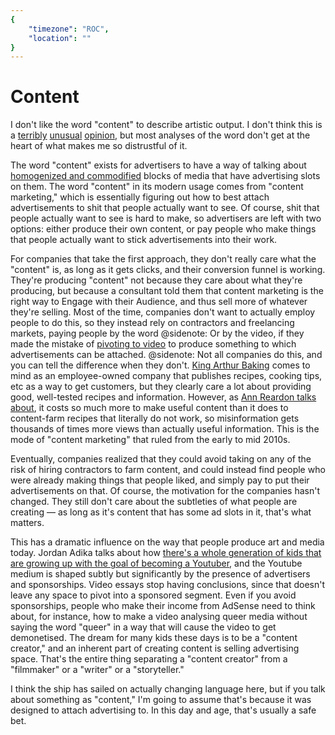 ```yaml
---
{
	"timezone": "ROC",
	"location": ""
}
---
```

# Content

I don't like the word "content" to describe artistic output. I don't think this is a [terribly](https://magculture.com/the-trouble-with-content/) [unusual](https://www.adambowie.com/blog/2009/10/content/) [opinion](https://web.archive.org/web/20110510062259/http://www.dimbulb.net/my_weblog/2010/05/i-hate-the-word-content.html), but most analyses of the word don't get at the heart of what makes me so distrustful of it.

The word "content" exists for advertisers to have a way of talking about [homogenized and commodified](/commodification/) blocks of media that have advertising slots on them. The word "content" in its modern usage comes from "content marketing," which is essentially figuring out how to best attach advertisements to shit that people actually want to see. Of course, shit that people actually want to see is hard to make, so advertisers are left with two options: either produce their own content, or pay people who make things that people actually want to stick advertisements into their work.

For companies that take the first approach, they don't really care what the "content" is, as long as it gets clicks, and their conversion funnel is working. They're producing "content" not because they care about what they're producing, but because a consultant told them that content marketing is the right way to Engage with their Audience, and thus sell more of whatever they're selling. Most of the time, companies don't want to actually employ people to do this, so they instead rely on contractors and freelancing markets, paying people by the word
@sidenote: Or by the video, if they made the mistake of [pivoting to video](https://www.theatlantic.com/technology/archive/2018/10/facebook-driven-video-push-may-have-cost-483-journalists-their-jobs/573403/)
to produce something to which advertisements can be attached.
@sidenote: Not all companies do this, and you can tell the difference when they don't. [King Arthur Baking](https://www.kingarthurbaking.com/) comes to mind as an employee-owned company that publishes recipes, cooking tips, etc as a way to get customers, but they clearly care a lot about providing good, well-tested recipes and information. However, as [Ann Reardon talks about](https://www.youtube.com/watch?v=6abePkXncCM), it costs so much more to make useful content than it does to content-farm recipes that literally do not work, so misinformation gets thousands of times more views than actually useful information.
This is the mode of "content marketing" that ruled from the early to mid 2010s.

Eventually, companies realized that they could avoid taking on any of the risk of hiring contractors to farm content, and could instead find people who were already making things that people liked, and simply pay to put their advertisements on that. Of course, the motivation for the companies hasn't changed. They still don't care about the subtleties of what people are creating — as long as it's content that has some ad slots in it, that's what matters.

This has a dramatic influence on the way that people produce art and media today. Jordan Adika talks about how [there's a whole generation of kids that are growing up with the goal of becoming a Youtuber](https://youtu.be/jzG1KEClE1E?t=702), and the Youtube medium is shaped subtly but significantly by the presence of advertisers and sponsorships. Video essays stop having conclusions, since that doesn't leave any space to pivot into a sponsored segment. Even if you avoid sponsorships, people who make their income from AdSense need to think about, for instance, how to make a video analysing queer media without saying the word "queer" in a way that will cause the video to get demonetised. The dream for many kids these days is to be a "content creator," and an inherent part of creating content is selling advertising space. That's the entire thing separating a "content creator" from a "filmmaker" or a "writer" or a "storyteller."

I think the ship has sailed on actually changing language here, but if you talk about something as "content," I'm going to assume that's because it was designed to attach advertising to. In this day and age, that's usually a safe bet.
